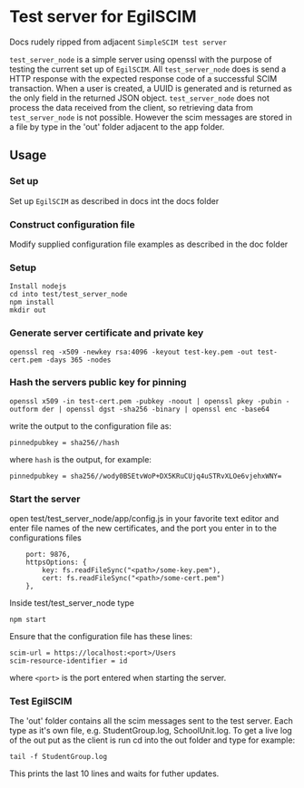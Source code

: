 # Test server for EgilSCIM

Docs rudely ripped from adjacent `SimpleSCIM test server`

`test_server_node` is a simple server using openssl with the purpose
of testing the current set up of `EgilSCIM`. All `test_server_node` does
is send a HTTP response with the expected response code of a
successful SCIM transaction. When a user is created, a UUID is
generated and is returned as the only field in the returned JSON
object. `test_server_node` does not process the data received from the
client, so retrieving data from `test_server_node` is not possible. However
the scim messages are stored in a file by type in the 'out' folder adjacent
to the app folder. 

## Usage

### Set up

Set up `EgilSCIM` as described in docs int the docs folder

### Construct configuration file

Modify supplied configuration file examples as described in the doc folder

### Setup

```
Install nodejs
cd into test/test_server_node
npm install
mkdir out
```

### Generate server certificate and private key

```
openssl req -x509 -newkey rsa:4096 -keyout test-key.pem -out test-cert.pem -days 365 -nodes
```

### Hash the servers public key for pinning

```
openssl x509 -in test-cert.pem -pubkey -noout | openssl pkey -pubin -outform der | openssl dgst -sha256 -binary | openssl enc -base64
```

write the output to the configuration file as:

```
pinnedpubkey = sha256//hash
```
where `hash` is the output, for example:

```
pinnedpubkey = sha256//wody0BSEtvWoP+DX5KRuCUjq4uSTRvXLOe6vjehxWNY=
```

### Start the server

open test/test_server_node/app/config.js in your favorite text editor and enter file names of
the new certificates, and the port you enter in to the configurations files
```
    port: 9876,
    httpsOptions: {
        key: fs.readFileSync("<path>/some-key.pem"),
        cert: fs.readFileSync("<path>/some-cert.pem")
    },
```
Inside test/test_server_node type
```
npm start
```

Ensure that the configuration file has these lines:

```
scim-url = https://localhost:<port>/Users
scim-resource-identifier = id
```

where `<port>` is the port entered when starting the server.

### Test EgilSCIM

The 'out' folder contains all the scim messages sent to the test server. Each type as it's own
file, e.g. StudentGroup.log, SchoolUnit.log.
To get a live log of the out put as the client is run cd into the out folder and type for example:
```
tail -f StudentGroup.log
```
This prints the last 10 lines and waits for futher updates.
